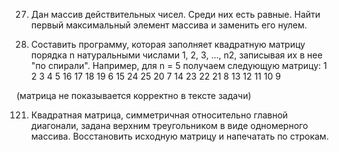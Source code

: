 27. Дан массив действительных чисел. Среди них есть равные. Найти первый максимальный элемент массива и заменить его нулем.






97. Составить программу, которая заполняет квадратную матрицу порядка n натуральными числами 1, 2, 3, ..., n2, записывая их в нее "по спирали". Например, для n = 5 получаем следующую матрицу:
1	  2	  3	  4   5
16	17	18	19	6
15	24	25	20	7
14	23	22	21	8
13	12	11	10	9


(матрица не показывается корректно в тексте задачи)


121. Квадратная матрица, симметричная относительно главной диагонали, задана верхним треугольником в виде одномерного массива. Восстановить исходную матрицу и напечатать по строкам.

